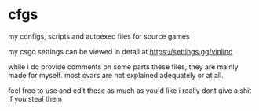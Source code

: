 # cfgs
my configs, scripts and autoexec files for source games

my csgo settings can be viewed in detail at https://settings.gg/vinlind

while i do provide comments on some parts these files, they are mainly made for myself. most cvars are not explained adequately or at all.

feel free to use and edit these as much as you'd like i really dont give a shit if you steal them
